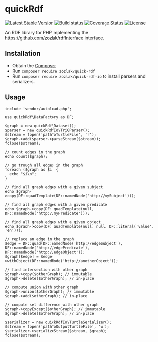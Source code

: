 # quickRdf

[![Latest Stable Version](https://poser.pugx.org/zozlak/quick-rdf/v/stable)](https://packagist.org/packages/zozlak/quick-rdf)
![Build status](https://github.com/zozlak/quickRdf/workflows/phpunit/badge.svg?branch=master)
[![Coverage Status](https://coveralls.io/repos/github/zozlak/quickRdf/badge.svg?branch=master)](https://coveralls.io/github/zozlak/quickRdf?branch=master)
[![License](https://poser.pugx.org/zozlak/quicki-rdf/license)](https://packagist.org/packages/zozlak/quick-rdf)

An RDF library for PHP implementing the https://github.com/zozlak/rdfInterface interface.

## Installation

* Obtain the [Composer](https://getcomposer.org)
* Run `composer require zozlak/quick-rdf`
* Run `composer require zozlak/quick-rdf-io` to install parsers and serializers.

## Usage

```
include 'vendor/autoload.php';

use quickRdf\DataFactory as DF;

$graph = new quickRdf\Dataset();
$parser = new quickRdfIo\TriGParser();
$stream = fopen('pathToTurtleFile', 'r');
$graph->add($parser->parseStream($stream));
fclose($stream);

// count edges in the graph
echo count($graph);

// go trough all edges in the graph
foreach ($graph as $i) {
  echo "$i\n";
}

// find all graph edges with a given subject
echo $graph->copy(DF::quadTemplate(DF::namedNode('http://mySubject')));

// find all graph edges with a given predicate
echo $graph->copy(DF::quadTemplate(null, DF::namedNode('http://myPredicate')));

// find all graph edges with a given object
echo $graph->copy(DF::quadTemplate(null, null, DF::literal('value', 'en')));

// replace an edge in the graph
$edge = DF::quad(DF::namedNode('http://edgeSubject'), DF::namedNode('http://edgePredicate'), DF::namedNode('http://edgeObject'));
$graph[$edge] = $edge->withObject(DF::namedNode('http://anotherObject'));

// find intersection with other graph
$graph->copy($otherGraph); // immutable
$graph->delete($otherGraph); // in-place

// compute union with other graph
$graph->union($otherGraph); // immutable
$graph->add($otherGraph); // in-place

// compute set difference with other graph
$graph->copyExcept($otherGraph); // immutable
$graph->delete($otherGraph); // in-place

$serializer = new quickRdfIo\TurtleSerializer();
$stream = fopen('pathToOutputTurtleFile', 'w');
$serializer->serializeStream($stream, $graph);
fclose($stream);
```
